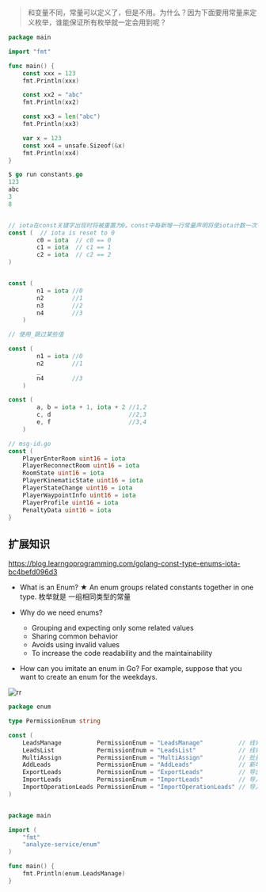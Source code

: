 > 和变量不同，常量可以定义了，但是不用。为什么？因为下面要用常量来定义枚举，谁能保证所有枚举就一定会用到呢？

```go
package main

import "fmt"

func main() {
    const xxx = 123
    fmt.Println(xxx)

    const xx2 = "abc"
    fmt.Println(xx2)

    const xx3 = len("abc")
    fmt.Println(xx3)

    var x = 123
    const xx4 = unsafe.Sizeof(&x)
    fmt.Println(xx4)
}

$ go run constants.go
123
abc
3
8


// iota在const关键字出现时将被重置为0。const中每新增一行常量声明将使iota计数一次(iota可理解为const语句块中的行索引)。 使用iota能简化定义，在定义枚举时很有用。
const (  // iota is reset to 0
        c0 = iota  // c0 == 0
        c1 = iota  // c1 == 1
        c2 = iota  // c2 == 2
)


const (
        n1 = iota //0
        n2        //1
        n3        //2
        n4        //3
    )

// 使用_跳过某些值

const (
        n1 = iota //0
        n2        //1
        _
        n4        //3
    )

const (
        a, b = iota + 1, iota + 2 //1,2
        c, d                      //2,3
        e, f                      //3,4
    )

// msg-id.go  
const (
    PlayerEnterRoom uint16 = iota
    PlayerReconnectRoom uint16 = iota
    RoomState uint16 = iota
    PlayerKinematicState uint16 = iota
    PlayerStateChange uint16 = iota
    PlayerWaypointInfo uint16 = iota
    PlayerProfile uint16 = iota
	PenaltyData uint16 = iota
}
```

## 扩展知识
https://blog.learngoprogramming.com/golang-const-type-enums-iota-bc4befd096d3

- What is an Enum? ★
An enum groups related constants together in one type. 枚举就是 一组相同类型的常量

- Why do we need enums?
    - Grouping and expecting only some related values
    - Sharing common behavior
    - Avoids using invalid values
    - To increase the code readability and the maintainability

- How can you imitate an enum in Go?
For example, suppose that you want to create an enum for the weekdays.

![rr](https://miro.medium.com/max/4320/1*-IYYWJQynajSdLqHEE9Hsw.png)

```go
package enum

type PermissionEnum string

const (
	LeadsManage          PermissionEnum = "LeadsManage"          // 线索管理
	LeadsList            PermissionEnum = "LeadsList"            // 线索列表
	MultiAssign          PermissionEnum = "MultiAssign"          // 批量分发
	AddLeads             PermissionEnum = "AddLeads"             // 新增线索
	ExportLeads          PermissionEnum = "ExportLeads"          // 导出线索
	ImportLeads          PermissionEnum = "ImportLeads"          // 导入线索
	ImportOperationLeads PermissionEnum = "ImportOperationLeads" // 导入线索(社群运营)
)


package main

import (
    "fmt"
    "analyze-service/enum"
)

func main() {
    fmt.Println(enum.LeadsManage)
}
```